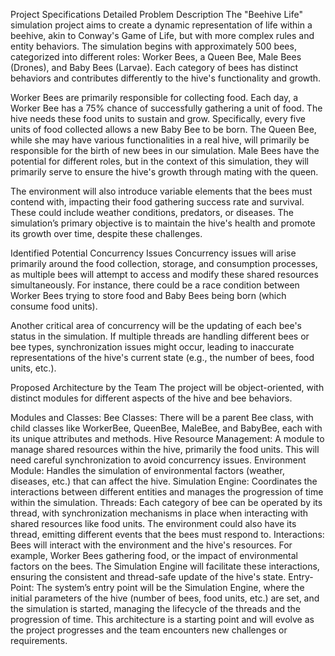 Project Specifications
Detailed Problem Description
The "Beehive Life" simulation project aims to create a dynamic representation of life within a beehive, akin to Conway's Game of Life, but with more complex rules and entity behaviors. The simulation begins with approximately 500 bees, categorized into different roles: Worker Bees, a Queen Bee, Male Bees (Drones), and Baby Bees (Larvae). Each category of bees has distinct behaviors and contributes differently to the hive's functionality and growth.

Worker Bees are primarily responsible for collecting food. Each day, a Worker Bee has a 75% chance of successfully gathering a unit of food. The hive needs these food units to sustain and grow. Specifically, every five units of food collected allows a new Baby Bee to be born. The Queen Bee, while she may have various functionalities in a real hive, will primarily be responsible for the birth of new bees in our simulation. Male Bees have the potential for different roles, but in the context of this simulation, they will primarily serve to ensure the hive's growth through mating with the queen.

The environment will also introduce variable elements that the bees must contend with, impacting their food gathering success rate and survival. These could include weather conditions, predators, or diseases. The simulation’s primary objective is to maintain the hive's health and promote its growth over time, despite these challenges.

Identified Potential Concurrency Issues
Concurrency issues will arise primarily around the food collection, storage, and consumption processes, as multiple bees will attempt to access and modify these shared resources simultaneously. For instance, there could be a race condition between Worker Bees trying to store food and Baby Bees being born (which consume food units).

Another critical area of concurrency will be the updating of each bee's status in the simulation. If multiple threads are handling different bees or bee types, synchronization issues might occur, leading to inaccurate representations of the hive's current state (e.g., the number of bees, food units, etc.).

Proposed Architecture by the Team
The project will be object-oriented, with distinct modules for different aspects of the hive and bee behaviors.

Modules and Classes:
Bee Classes: There will be a parent Bee class, with child classes like WorkerBee, QueenBee, MaleBee, and BabyBee, each with its unique attributes and methods.
Hive Resource Management: A module to manage shared resources within the hive, primarily the food units. This will need careful synchronization to avoid concurrency issues.
Environment Module: Handles the simulation of environmental factors (weather, diseases, etc.) that can affect the hive.
Simulation Engine: Coordinates the interactions between different entities and manages the progression of time within the simulation.
Threads:
Each category of bee can be operated by its thread, with synchronization mechanisms in place when interacting with shared resources like food units.
The environment could also have its thread, emitting different events that the bees must respond to.
Interactions:
Bees will interact with the environment and the hive's resources. For example, Worker Bees gathering food, or the impact of environmental factors on the bees.
The Simulation Engine will facilitate these interactions, ensuring the consistent and thread-safe update of the hive's state.
Entry-Point:
The system’s entry point will be the Simulation Engine, where the initial parameters of the hive (number of bees, food units, etc.) are set, and the simulation is started, managing the lifecycle of the threads and the progression of time.
This architecture is a starting point and will evolve as the project progresses and the team encounters new challenges or requirements.
